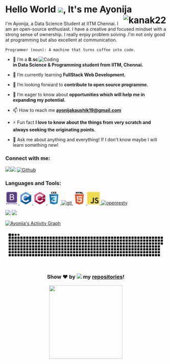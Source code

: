 
<h1>Hello World <img src="https://github.com/TheDudeThatCode/TheDudeThatCode/blob/master/Assets/Hi.gif" width="29px">, It's me Ayonija <img align="right" src="https://komarev.com/ghpvc/?username=kanak22&label=Profile%20views&color=0e75b6&style=flat" alt="kanak22" /> </h1>

I'm Ayonija, a Data Science Student at IITM Chennai. I am an open-source enthusiast. I have a creative and focused mindset with a strong sense of ownership. I really enjoy problem solving .I'm not only good at programming but also excellent at communication.

```
Programmer (noun): A machine that turns coffee into code.
```

<img align="right" alt="Coding" width="400" src="https://i.pinimg.com/originals/75/8f/1c/758f1cd8cede9c3e4711306fc030f4ce.gif">


- 🔭 I’m a **B.sc in Data Science & Programming student from IITM, Chennai.**

- 🌱 I’m currently learning **FullStack Web Development.**

- 👯 I’m looking forward to **contribute to open source programme.**

- 🤝 I’m eager to know about **opportunities which will help me in expanding my potential.**

- 📫 How to reach me **ayonijakaushik19@gmail.com**

- ⚡ Fun fact **I love to know about the things from very scratch and always seeking the originating points.**

- 💬 Ask me about anything and everything! If I don't know maybe I will learn something new!

### Connect with me:

[<img src="https://img.icons8.com/color/48/000000/linkedin.png" width="6.5%"/>](www.linkedin.com/in/ayonija-k19)[<img src="https://img.icons8.com/fluent/48/000000/google-plus.png" width="6.5%"/>](mailto:ayonijakaushik19@gmail.com) [<img src="https://img.icons8.com/fluent/48/000000/github.png" width="6.5%" alt="Github">](https://github.com/ayonijakaushik19)
<h3 align="left">Languages and Tools:</h3>
<p align="left"> <a href="https://getbootstrap.com" target="_blank"> <img src="https://raw.githubusercontent.com/devicons/devicon/master/icons/bootstrap/bootstrap-plain-wordmark.svg" alt="bootstrap" width="40" height="40"/> </a> <a href="https://www.cprogramming.com/" target="_blank"> <img src="https://raw.githubusercontent.com/devicons/devicon/master/icons/c/c-original.svg" alt="c" width="40" height="40"/> </a> <a href="https://www.w3schools.com/cpp/" target="_blank"> <img src="https://raw.githubusercontent.com/devicons/devicon/master/icons/cplusplus/cplusplus-original.svg" alt="cplusplus" width="40" height="40"/> </a> <a href="https://www.w3schools.com/css/" target="_blank"> <img src="https://raw.githubusercontent.com/devicons/devicon/master/icons/css3/css3-original-wordmark.svg" alt="css3" width="40" height="40"/> </a> </a> <a href="https://git-scm.com/" target="_blank"> <img src="https://www.vectorlogo.zone/logos/git-scm/git-scm-icon.svg" alt="git" width="40" height="40"/> </a> <a href="https://www.w3.org/html/" target="_blank"> <img src="https://raw.githubusercontent.com/devicons/devicon/master/icons/html5/html5-original-wordmark.svg" alt="html5" width="40" height="40"/> </a> <a href="https://developer.mozilla.org/en-US/docs/Web/JavaScript" target="_blank"> <img src="https://raw.githubusercontent.com/devicons/devicon/master/icons/javascript/javascript-original.svg" alt="javascript" width="40" height="40"/> </a> <a href="https://openresty.org/" target="_blank"> <img src="https://openresty.org/images/logo.png" alt="openresty" width="40" height="40"/> </a> </p>


<p align="left">
  <img width="48%" src="https://github-readme-stats.vercel.app/api?username=ayonijakaushik19&show_icons=true&theme=tokyonight" />
  <img width="48%" src="https://github-readme-streak-stats.herokuapp.com/?user=ayonijakaushik19&theme=tokyonight" />
</p>
<a href="https://github.com/Ayonijakaushik19/Ayonijakaushik19"><img alt=" Ayonija's Activity Graph" src="https://activity-graph.herokuapp.com/graph?username=AyonijaKaushik19&bg_color=1F222E&color=F8D866&line=F85D7F&point=FFFFFF&hide_border=true" /></a>

![𝙶𝚒𝚝𝚑𝚞𝚋 𝙲𝚘𝚗𝚝𝚛𝚒𝚋𝚞𝚝𝚒𝚘𝚗 𝙶𝚛𝚊𝚙𝚑](https://github.com/Ashish2030/Ashish2030/blob/main/github-contribution-grid-snake.svg)


<!-- ![Metrics](https://metrics.lecoq.io/Riya-Panhotra?template=classic&isocalendar=1&languages=1&introduction=1&isocalendar.duration=halfyear&languages.limit=8&languages.sections=most-used&languages.colors=github&languages.threshold=0%25&languages.indepth=false&languages.recent.load=300&languages.recent.days=14&introduction.title=false&config.timezone=Asia%2FCalcutta) -->


<div align="center">
 
### Show ❤️ by  <img src="https://media.giphy.com/media/ObNTw8Uzwy6KQ/giphy.gif" width="26px"> my [repositories](https://github.com/AyonijaKaushik19?tab=repositories)!
<p align="Center" ><img src="https://camo.githubusercontent.com/3b7c592ede97b6138ffd4b1cc1541c2f3b11fd39/687474703a2f2f33312e6d656469612e74756d626c722e636f6d2f31376665613932306666333665663466356238373764353231366137616164392f74756d626c725f6d6f39786a65387a5a34317163626975666f315f313238302e676966" height="230px" width ="230px"></p>

</div>

